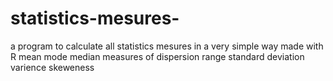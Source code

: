 # statistics-mesures-
a program to calculate all statistics mesures in a very simple way made with R
mean 
mode 
median 
measures of dispersion 
range 
standard deviation
varience 
skeweness
